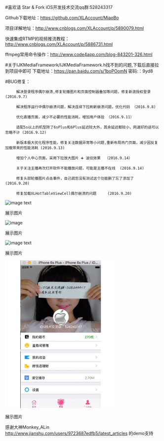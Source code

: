 
#喜欢请 Star & Fork
iOS开发技术交流qq群:528243317  

Github下载地址：https://github.com/XLAccount/MiaoBo

项目详解地址：http://www.cnblogs.com/XLAccount/p/5890079.html 

快速集成RTMP的视频推流教程：http://www.cnblogs.com/XLAccount/p/5886731.html 

ffmpeg常用命令操作：http://www.code4app.com/blog-843201-326.html

#关于IJKMediaFramework/IJKMediaFramework.h找不到的问题,下载后直接拉到项目中即可
下载地址：https://pan.baidu.com/s/1boPOomN 密码:：9yd8

#BUG修复：
         
         解决登录程序偶尔崩溃,修复轮播图片和页面控制器叠加等问题，修复新浪授权登录  (2016.9.7)
         
         解决程序运行中偶尔崩溃问题，解决连续下拉刷新崩溃问题，优化代码 （2016.9.8)
         
         优化直播页面，减少不必要的性能消耗，增加用户体验 （2016.9.11）

         适配5s以上的机型除了6sPlus和6Plus延迟较大外，其余延迟都较小，网速好的话可以忽略不计 (2016.9.12)
         
         新版本极大优化程序性能，修复关注数据异常等小问题,重新布局热门页面，减少因反复加载带来的性能消耗 (2016.9.13)
         
         增加个人中心页面，采用下拉放大图片 ➕ 波纹效果  （2016.9.14）
         
         关于关注主播再次打开软件不能播放问题，可能是主播不在线  (2016.9.14)
         
         修复头部轮播图片点击事件，自己疏忽没有测试这个功能删了忘了添加了  (2016.9.20)
         
         修复加载XLHotTableViewCell偶尔崩溃的问题     (2016.9.20)
         
         






![image text](https://github.com/XLAccount/ALLGIFS/blob/master/psb.gif)


展示图片



![image](https://github.com/XLAccount/ALLGIFS/blob/master/psb-1.gif)

 
展示图片



![image text](https://github.com/XLAccount/ALLGIFS/blob/master/psb-2.gif)


展示图片


![image text](https://github.com/XLAccount/ALLGIFS/blob/master/psb-3.gif)


展示图片

感谢大神Monkey_ALin http://www.jianshu.com/users/9723687edfb5/latest_articles 的demo支持
